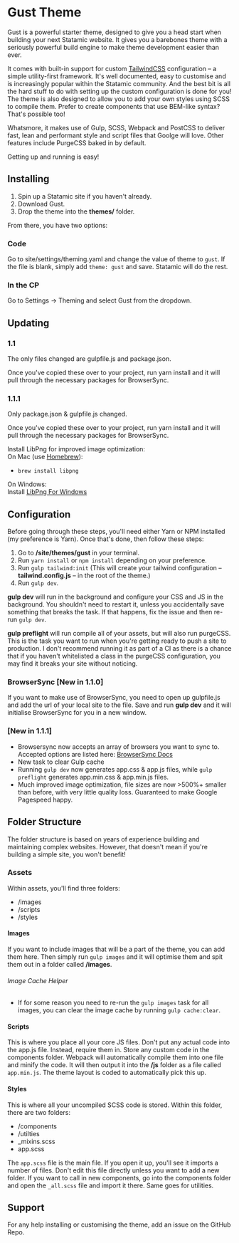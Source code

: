 # Gust Theme

Gust is a powerful starter theme, designed to give you a head start when building your next Statamic website. It gives you a barebones theme with a seriously powerful build engine to make theme development easier than ever.

It comes with built-in support for custom [TailwindCSS](https://tailwindcss.com) configuration – a simple utility-first framework. It's well documented, easy to customise and is increasingly popular within the Statamic community. And the best bit is all the hard stuff to do with setting up the custom configuration is done for you! The theme is also designed to allow you to add your own styles using SCSS to compile them. Prefer to create components that use BEM-like syntax? That's possible too!

Whatsmore, it makes use of Gulp, SCSS, Webpack and PostCSS to deliver fast, lean and performant style and script files that Goolge will love. Other features include PurgeCSS baked in by default.

Getting up and running is easy!

## Installing

1. Spin up a Statamic site if you haven't already.
2. Download Gust.
3. Drop the theme into the **themes/** folder.

From there, you have two options:

### Code

Go to site/settings/theming.yaml and change the value of theme to `gust`. If the file is blank, simply add `theme: gust` and save. Statamic will do the rest.

### In the CP

Go to Settings -> Theming and select Gust from the dropdown.

## Updating

### 1.1

The only files changed are gulpfile.js and package.json.

Once you've copied these over to your project, run yarn install and it will pull through the necessary packages for BrowserSync.

### 1.1.1
Only package.json & gulpfile.js changed.  

Once you've copied these over to your project, run yarn install and it will pull through the necessary packages for BrowserSync.

Install LibPng for improved image optimization:  
On Mac (use [Homebrew](https://brew.sh)):
- `brew install libpng`
  
On Windows:  
Install [LibPng For Windows](http://gnuwin32.sourceforge.net/packages/libpng.htm)

## Configuration

Before going through these steps, you'll need either Yarn or NPM installed (my preference is Yarn). Once that's done, then follow these steps:

1. Go to **/site/themes/gust** in your terminal.
2. Run `yarn install` or `npm install` depending on your preference.
3. Run `gulp tailwind:init` (This will create your tailwind configuration – **tailwind.config.js** – in the root of the theme.)
4. Run `gulp dev`.

**gulp dev** will run in the background and configure your CSS and JS in the background. You shouldn't need to restart it, unless you accidentally save something that breaks the task. If that happens, fix the issue and then re-run `gulp dev`.

**gulp preflight** will run compile all of your assets, but will also run purgeCSS. This is the task you want to run when you're getting ready to push a site to production. I don't recommend running it as part of a CI as there is a chance that if you haven't whitelisted a class in the purgeCSS configuration, you may find it breaks your site without noticing. 

### BrowserSync [New in 1.1.0]

If you want to make use of BrowserSync, you need to open up gulpfile.js and add the url of your local site to the file. Save and run **gulp dev** and it will initialise BrowserSync for you in a new window.

### [New in 1.1.1]
- Browsersync now accepts an array of browsers you want to sync to. Accepted options are listed here: [BrowserSync Docs](https://browsersync.io/docs/options#option-browser)
- New task to clear Gulp cache
- Running `gulp dev` now generates app.css & app.js files, while `gulp preflight` generates app.min.css & app.min.js files.
- Much improved image optimization, file sizes are now >500%+ smaller than before, with very little quality loss. Guaranteed to make Google Pagespeed happy.

## Folder Structure

The folder structure is based on years of experience building and maintaining complex websites. However, that doesn't mean if you're building a simple site, you won't benefit!

### Assets

Within assets, you'll find three folders:

- /images
- /scripts
- /styles

#### Images
If you want to include images that will be a part of the theme, you can add them here. Then simply run `gulp images` and it will optimise them and spit them out in a folder called **/images**.

###### Image Cache Helper
 - If for some reason you need to re-run the `gulp images` task for all images, you can clear the image cache by running `gulp cache:clear`.  

#### Scripts
This is where you place all your core JS files. Don't put any actual code into the app.js file. Instead, require them in. Store any custom code in the components folder. Webpack will automatically compile them into one file and minify the code. It will then output it into the **/js** folder as a file called `app.min.js`. The theme layout is coded to automatically pick this up.

#### Styles
This is where all your uncompiled SCSS code is stored. Within this folder, there are two folders:

- /components
- /utilties
- _mixins.scss
- app.scss

The `app.scss` file is the main file. If you open it up, you'll see it imports a number of files. Don't edit this file directly unless you want to add a new folder. If you want to call in new components, go into the components folder and open the `_all.scss` file and import it there. Same goes for utilities.

## Support
For any help installing or customising the theme, add an issue on the GitHub Repo.
